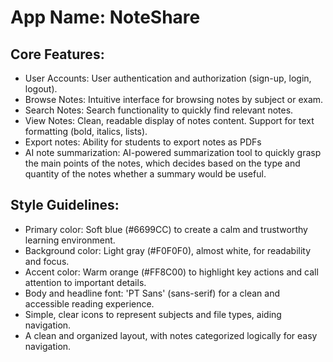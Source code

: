 # **App Name**: NoteShare

## Core Features:

- User Accounts: User authentication and authorization (sign-up, login, logout).
- Browse Notes: Intuitive interface for browsing notes by subject or exam.
- Search Notes: Search functionality to quickly find relevant notes.
- View Notes: Clean, readable display of notes content. Support for text formatting (bold, italics, lists).
- Export notes: Ability for students to export notes as PDFs
- AI note summarization: AI-powered summarization tool to quickly grasp the main points of the notes, which decides based on the type and quantity of the notes whether a summary would be useful.

## Style Guidelines:

- Primary color: Soft blue (#6699CC) to create a calm and trustworthy learning environment.
- Background color: Light gray (#F0F0F0), almost white, for readability and focus.
- Accent color: Warm orange (#FF8C00) to highlight key actions and call attention to important details.
- Body and headline font: 'PT Sans' (sans-serif) for a clean and accessible reading experience.
- Simple, clear icons to represent subjects and file types, aiding navigation.
- A clean and organized layout, with notes categorized logically for easy navigation.